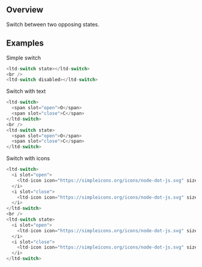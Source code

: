 ## Overview

Switch between two opposing states.


## Examples

Simple switch

```js
<ltd-switch state></ltd-switch>
<br />
<ltd-switch disabled></ltd-switch>
```

Switch with text

```js
<ltd-switch>
  <span slot="open">O</span>
  <span slot="close">C</span>
</ltd-switch>
<br />
<ltd-switch state>
  <span slot="open">O</span>
  <span slot="close">C</span>
</ltd-switch>
```

Switch with icons

```js
<ltd-switch>
  <i slot="open">
    <ltd-icon icon="https://simpleicons.org/icons/node-dot-js.svg" size="16px"></ltd-icon>
  </i>
  <i slot="close">
    <ltd-icon icon="https://simpleicons.org/icons/node-dot-js.svg" size="16px"></ltd-icon>
  </i>
</ltd-switch>
<br />
<ltd-switch state>
  <i slot="open">
    <ltd-icon icon="https://simpleicons.org/icons/node-dot-js.svg" size="16px"></ltd-icon>
  </i>
  <i slot="close">
    <ltd-icon icon="https://simpleicons.org/icons/node-dot-js.svg" size="16px"></ltd-icon>
  </i>
</ltd-switch>
```



